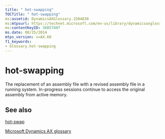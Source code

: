 ```yaml
---
title: " hot-swapping"
TOCTitle: " hot-swapping"
ms:assetid: DynamicsAXGlossary.1504830
ms:mtpsurl: https://technet.microsoft.com/en-us/library/dynamicsaxglossary.1504830(v=AX.60)
ms:contentKeyID: 36057497
ms.date: 08/25/2014
mtps_version: v=AX.60
f1_keywords:
- Glossary.hot-swapping
---
```


# hot-swapping

The replacement of an assembly file with a revised assembly file in a running system. In-progress sessions continue to access the original assembly from active memory.

## See also

[hot-swap](hot-swap.md)

[Microsoft Dynamics AX glossary](glossary/microsoft-dynamics-ax-glossary.md)

  


